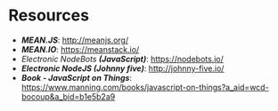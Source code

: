 # Resources

* **_MEAN.JS_**: http://meanjs.org/
* **_MEAN.IO_**: https://meanstack.io/
* _Electronic NodeBots **(JavaScript)**_: https://nodebots.io/
* **_Electronic NodeJS (Johnny five)_**: http://johnny-five.io/  
* **_Book - JavaScript on Things_**: https://www.manning.com/books/javascript-on-things?a_aid=wcd-bocoup&a_bid=b1e5b2a9